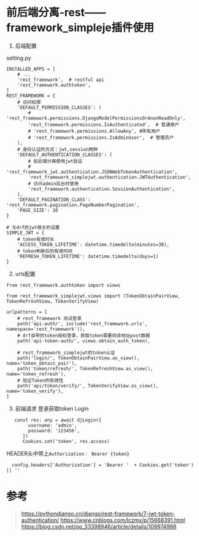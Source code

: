 # 前后端分离-rest——framework_simpleje插件使用

1. 后端配置

setting.py

```
INSTALLED_APPS = [
    # ...
    'rest_framework',  # restful api
    'rest_framework.authtoken',
]
REST_FRAMEWORK = {
    # 访问权限
    'DEFAULT_PERMISSION_CLASSES': (
        # 'rest_framework.permissions.DjangoModelPermissionsOrAnonReadOnly',
        'rest_framework.permissions.IsAuthenticated',  # 普通用户
        # 'rest_framework.permissions.AllowAny', #所有用户
        # 'rest_framework.permissions.IsAdminUser',  # 管理员户
    ),
    # 身份认证的方式：jwt,session两种
    'DEFAULT_AUTHENTICATION_CLASSES': (
        # 前后端分离使用jwt验证
        # 'rest_framework_jwt.authentication.JSONWebTokenAuthentication',
        'rest_framework_simplejwt.authentication.JWTAuthentication',
        # 访问admin后台时使用
        'rest_framework.authentication.SessionAuthentication',
    ),
    'DEFAULT_PAGINATION_CLASS': 'rest_framework.pagination.PageNumberPagination',
    'PAGE_SIZE': 10
}

# 与drf的jwt相关的设置
SIMPLE_JWT = {
    # token有效时长
    'ACCESS_TOKEN_LIFETIME': datetime.timedelta(minutes=30),
    # token刷新后的有效时间
    'REFRESH_TOKEN_LIFETIME': datetime.timedelta(days=1)
}
```


2. urls配置

```
from rest_framework.authtoken import views

from rest_framework_simplejwt.views import (TokenObtainPairView, TokenRefreshView, TokenVerifyView)

urlpatterns = [
    # rest_framework 测试登录
    path('api-auth/', include('rest_framework.urls', namespace='rest_framework')),
    # drf自带的token授权登录，获取token需要向该地址post数据
    path('api-token-auth/', views.obtain_auth_token),

    # rest_framework_simplejwt的token认证
    path('login/', TokenObtainPairView.as_view(), name='token_obtain_pair'),
    path('token/refresh/', TokenRefreshView.as_view(), name='token_refresh'),
    # 验证Token的有效性
    path('api/token/verify/', TokenVerifyView.as_view(), name='token_verify'),
]

```


3. 前端请求
登录获取token
Login
```
   const res: any = await djLogin({
        username: 'admin',
        password: '123456',
      })
      Cookies.set('token', res.access)

```

HEADER头中带上`Authorization： Bearer {token}`
```
  config.headers['Authorization'] = 'Bearer '  + Cookies.get('token') || ''
```



# 参考
> https://pythondjango.cn/django/rest-framework/7-jwt-token-authentication/
> https://www.cnblogs.com/lczmx/p/15668391.html
> https://blog.csdn.net/qq_33398946/article/details/109974998